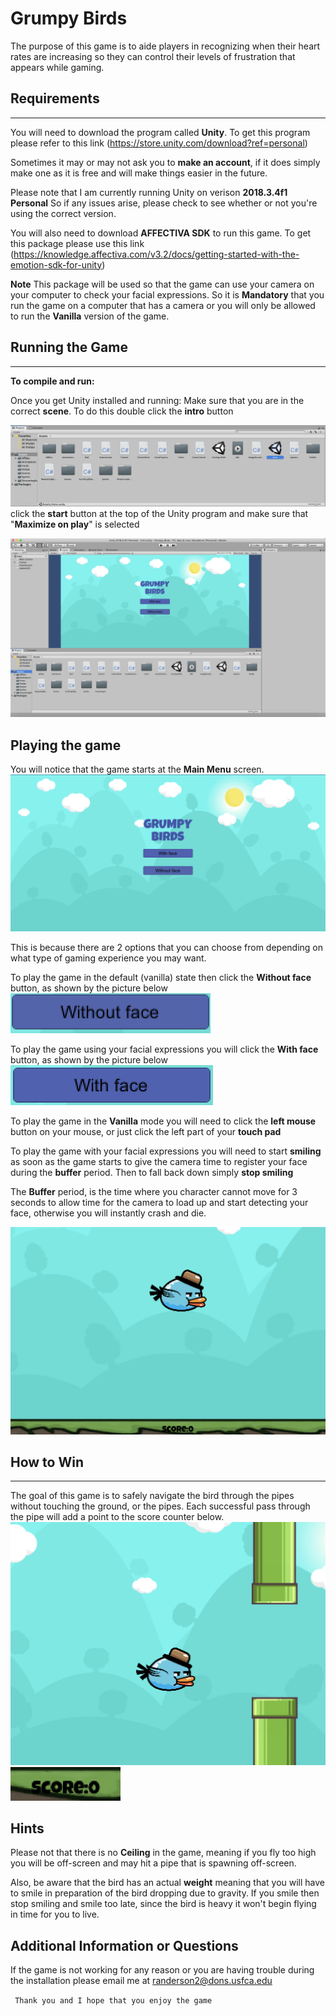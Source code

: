 # Grumpy Birds

The purpose of this game is to aide players in recognizing when their heart rates are increasing so they can control their levels of frustration that appears while gaming.



## Requirements
------------------------------------------

You will need to download the program called **Unity**. To get this program please refer to this link
(https://store.unity.com/download?ref=personal) 

Sometimes it may or may not ask you to **make an account**, if it does simply make one as it is free and will make things easier in the future.

Please note that I am currently running Unity on verison **2018.3.4f1 Personal** So if any issues arise, please check to see whether or not you're using the correct version.

You will also need to download **AFFECTIVA SDK** to run this game. To get this package please use this link (https://knowledge.affectiva.com/v3.2/docs/getting-started-with-the-emotion-sdk-for-unity)

**Note** This package will be used so that the game can use your camera on your computer to check your facial expressions. So it is **Mandatory** that you run the game on a computer that has a camera or you will only be allowed to run the **Vanilla** version of the game.


 ## Running the Game
 ------------------------------------------
 
 __To compile and run:__

Once you get Unity installed and running:
Make sure that you are in the correct **scene**. To do this double click the **intro** button

![The correct scene to click is highlighted blue](https://github.com/Driequz/Grumpy-Birds/blob/master/correct_scene.png)
click the **start** button at the top of the Unity program and make sure that "**Maximize on play**" is selected

![The starting screen](https://github.com/Driequz/Grumpy-Birds/blob/master/Grump%20Birds%20starting%20screen.png)

## Playing the game

You will notice that the game starts at the **Main Menu** screen. 
![Main Menu](https://github.com/Driequz/Grumpy-Birds/blob/master/Main-menu.png)

This is because there are 2 options that you can choose from depending on what type of gaming experience you may want.

To play the game in the default (vanilla) state then click the **Without face** button, as shown by the picture below
![Without face](https://github.com/Driequz/Grumpy-Birds/blob/master/without_face.png)

To play the game using your facial expressions you will click the **With face** button, as shown by the picture below
![With face](https://github.com/Driequz/Grumpy-Birds/blob/master/with%20face.png)

To play the game in the **Vanilla** mode you will need to click the **left mouse** button on your mouse, or just click the left part of your **touch pad**

To play the game with your facial expressions you will need to start **smiling** as soon as the game starts to give the camera time to register your face during the **buffer** period. Then to fall back down simply **stop smiling**

The **Buffer** period, is the time where you character cannot move for 3 seconds to allow time for the camera to load up and start detecting your face, otherwise you will instantly crash and die.

![Buffer period](https://github.com/Driequz/Grumpy-Birds/blob/master/buffer-period.png)


## How to Win
 ------------------------------------------
 
The goal of this game is to safely navigate the bird through the pipes without touching the ground, or the pipes. Each successful pass through the pipe will add a point to the score counter below.
![Winning](https://github.com/Driequz/Grumpy-Birds/blob/master/actual-gameplay.png)
![Score](https://github.com/Driequz/Grumpy-Birds/blob/master/score.png)
## Hints

Please not that there is no **Ceiling** in the game, meaning if you fly too high you will be off-screen and may hit a pipe that is spawning off-screen.

Also, be aware that the bird has an actual **weight** meaning that you will have to smile in preparation of the bird dropping due to gravity. If you smile then stop smiling and smile too late, since the bird is heavy it won't begin flying in time for you to live.

## Additional Information or Questions

If the game is not working for any reason or you are having trouble during the installation please email me at
randerson2@dons.usfca.edu

`` Thank you and I hope that you enjoy the game``
